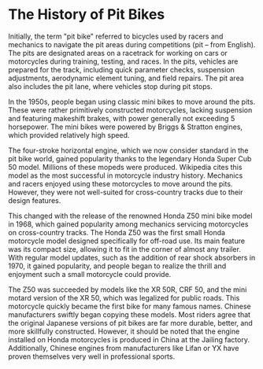 # The History of Pit Bikes

Initially, the term "pit bike" referred to bicycles used by racers and mechanics to navigate the pit areas during competitions (pit – from English). The pits are designated areas on a racetrack for working on cars or motorcycles during training, testing, and races. In the pits, vehicles are prepared for the track, including quick parameter checks, suspension adjustments, aerodynamic element tuning, and field repairs. The pit area also includes the pit lane, where vehicles stop during pit stops.

In the 1950s, people began using classic mini bikes to move around the pits. These were rather primitively constructed motorcycles, lacking suspension and featuring makeshift brakes, with power generally not exceeding 5 horsepower. The mini bikes were powered by Briggs & Stratton engines, which provided relatively high speed.

The four-stroke horizontal engine, which we now consider standard in the pit bike world, gained popularity thanks to the legendary Honda Super Cub 50 model. Millions of these mopeds were produced. Wikipedia cites this model as the most successful in motorcycle industry history. Mechanics and racers enjoyed using these motorcycles to move around the pits. However, they were not well-suited for cross-country tracks due to their design features.

This changed with the release of the renowned Honda Z50 mini bike model in 1968, which gained popularity among mechanics servicing motorcycles on cross-country tracks. The Honda Z50 was the first small Honda motorcycle model designed specifically for off-road use. Its main feature was its compact size, allowing it to fit in the corner of almost any trailer. With regular model updates, such as the addition of rear shock absorbers in 1970, it gained popularity, and people began to realize the thrill and enjoyment such a small motorcycle could provide.

The Z50 was succeeded by models like the XR 50R, CRF 50, and the mini motard version of the XR 50, which was legalized for public roads. This motorcycle quickly became the first bike for many famous names. Chinese manufacturers swiftly began copying these models. Most riders agree that the original Japanese versions of pit bikes are far more durable, better, and more skillfully constructed. However, it should be noted that the engine installed on Honda motorcycles is produced in China at the Jailing factory. Additionally, Chinese engines from manufacturers like Lifan or YX have proven themselves very well in professional sports.
